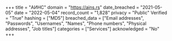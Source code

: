 +++
title = "АИНС"
domain = "https://ains.rs"
date_breached = "2021-05-05"
date = "2022-05-04"
record_count = "1,828"
privacy = "Public"
Verified = "True"
hashing = ["MD5"]
breached_data = ["Email addresses", "Passwords", "Usernames", "Names", "Phone numbers", "Physical addresses", "Job titles"]
categories = ["Services"]
acknowledged = "No"
+++

